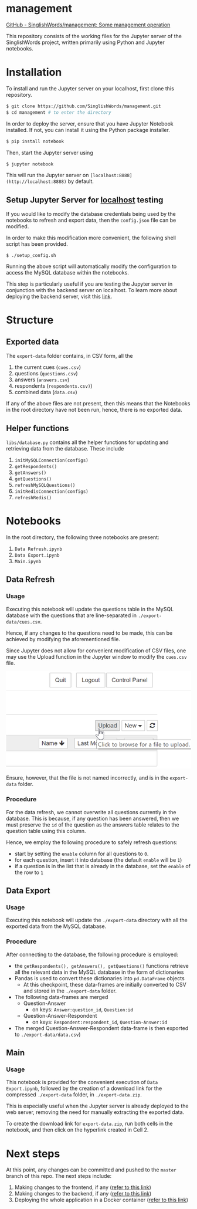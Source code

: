 # management

[GitHub - SinglishWords/management: Some management operation](https://github.com/SinglishWords/management)

This repository consists of the working files for the Jupyter server of the SinglishWords project, written primarily using Python and Jupyter notebooks.

# Installation

To install and run the Jupyter server on your localhost, first clone this repository.

```bash
$ git clone https://github.com/SinglishWords/management.git
$ cd management # to enter the directory
```

In order to deploy the server, ensure that you have Jupyter Notebook installed. If not, you can install it using the Python package installer.

```bash
$ pip install notebook
```

Then, start the Jupyter server using

```bash
$ jupyter notebook
```

This will run the Jupyter server on `[localhost:8888](http://localhost:8888)` by default.

## Setup Jupyter Server for [localhost](http://localhost) testing

If you would like to modify the database credentials being used by the notebooks to refresh and export data, then the `config.json` file can be modified. 

In order to make this modification more convenient, the following shell script has been provided.

```
$ ./setup_config.sh
```

Running the above script will automatically modify the configuration to access the MySQL database within the notebooks.

This step is particularly useful if you are testing the Jupyter server in conjunction with the backend server on localhost. To learn more about deploying the backend server, visit this [link](https://github.com/SinglishWords/singlish-words-backend).

# Structure

## Exported data

The `export-data` folder contains, in CSV form, all the

1. the current cues (`cues.csv`)
2. questions (`questions.csv`)
3. answers (`answers.csv`)
4. respondents (`respondents.csv)`)
5. combined data (`data.csv`)

If any of the above files are not present, then this means that the Notebooks in the root directory have not been run, hence, there is no exported data.

## Helper functions

`libs/database.py` contains all the helper functions for updating and retrieving data from the database. These include

1. `initMySQLConnection(configs)`
2. `getRespondents()`
3. `getAnswers()`
4. `getQuestions()`
5. `refreshMySQLQuestions()`
6. `initRedisConnection(configs)`
7. `refreshRedis()`

# Notebooks

In the root directory, the following three notebooks are present:

1. `Data Refresh.ipynb`
2. `Data Export.ipynb`
3. `Main.ipynb`

## Data Refresh

### Usage

Executing this notebook will update the questions table in the MySQL database with the questions that are line-separated in `./export-data/cues.csv`. 

Hence, if any changes to the questions need to be made, this can be achieved by modifying the aforementioned file.

Since Jupyter does not allow for convenient modification of CSV files, one may use the Upload function in the Jupyter window to modify the `cues.csv` file. 

![Upload](images/upload.png)

Ensure, however, that the file is not named incorrectly, and is in the `export-data` folder.

### Procedure

For the data refresh, we cannot overwrite all questions currently in the database. This is because, if any question has been answered, then we must preserve the `id` of the question as the answers table relates to the question table using this column.

Hence, we employ the following procedure to safely refresh questions:

- start by setting the `enable` column for all questions to `0`.
- for each question, insert it into database (the default `enable` will be `1`)
- if a question is in the list that is already in the database, set the `enable` of the row to `1`

## Data Export

### Usage

Executing this notebook will update the `./export-data` directory with all the exported data from the MySQL database.

### Procedure

After connecting to the database, the following procedure is employed:

- the `getRespondents(), getAnswers(), getQuestions()` functions retrieve all the relevant data in the MySQL database in the form of dictionaries
- Pandas is used to convert these dictionaries into `pd.DataFrame` objects
    - At this checkpoint, these data-frames are initially converted to CSV and stored in the `./export-data` folder.
- The following data-frames are merged
    - Question-Answer
        - on keys: `Answer:question_id`, `Question:id`
    - Question-Answer-Respondent
        - on keys: `Respondent:respondent_id`, `Question-Answer:id`
- The merged Question-Answer-Respondent data-frame is then exported to `./export-data/data.csv`)

## Main

### Usage

This notebook is provided for the convenient execution of `Data Export.ipynb`, followed by the creation of a download link for the compressed `./export-data` folder, in `./export-data.zip`.

This is especially useful when the Jupyter server is already deployed to the web server, removing the need for manually extracting the exported data.

To create the download link for `export-data.zip`, run both cells in the notebook, and then click on the hyperlink created in Cell 2.

# Next steps

At this point, any changes can be committed and pushed to the `master` branch of this repo. The next steps include:

1. Making changes to the frontend, if any ([refer to this link](https://github.com/SinglishWords/singlish-words-frontend))
2. Making changes to the backend, if any ([refer to this link](https://github.com/SinglishWords/singlish-words-backend))
3. Deploying the whole application in a Docker container ([refer to this link](https://github.com/SinglishWords/deployment))
